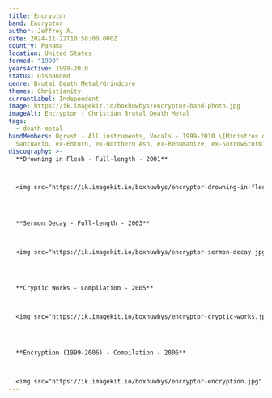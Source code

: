 ```yaml
---
title: Encryptor
band: Encryptor
author: Jeffrey A.
date: 2024-11-22T10:58:00.000Z
country: Panama
location: United States
formed: "1999"
yearsActive: 1999-2010
status: Disbanded
genre: Brutal Death Metal/Grindcore
themes: Christianity
currentLabel: Independent
image: https://ik.imagekit.io/boxhuwbys/encryptor-band-photo.jpg
imageAlt: Encryptor - Christian Brutal Death Metal
tags:
  - death-metal
bandMembers: Ogrvst - All instruments, Vocals - 1999-2010 \[Ministros del
  Santuario, ex-Entorn, ex-Northern Ash, ex-Rehumanize, ex-SorrowStorm]
discography: >-
  **Drowning in Flesh - Full-length - 2001**



  <img src="https://ik.imagekit.io/boxhuwbys/encryptor-drowning-in-flesh.jpg" alt="Encryptor Drowning in Flesh - Full-length cover" style="width:300px; height:auto;">




  **Sermon Decay - Full-length - 2003**



  <img src="https://ik.imagekit.io/boxhuwbys/encryptor-sermon-decay.jpg" alt="Encryptor - Sermon Decay - Full-length cover" style="width:300px; height:auto;">




  **Cryptic Works - Compilation - 2005**



  <img src="https://ik.imagekit.io/boxhuwbys/encryptor-cryptic-works.jpg" alt="Encryptor - Cryptic Works - Compilation cover" style="width:300px; height:auto;">




  **Encryption (1999-2006) - Compilation - 2006**



  <img src="https://ik.imagekit.io/boxhuwbys/encryptor-encryption.jpg" alt="Encryptor - Encryption (1999-2006) - Compilation cover" style="width:300px; height:auto;">
---
```

